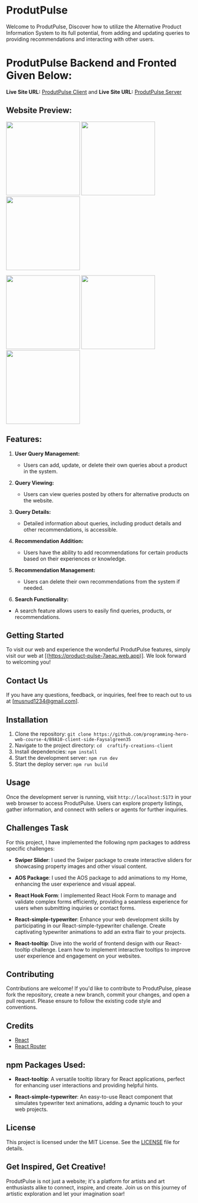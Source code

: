 
# ProdutPulse


Welcome to ProdutPulse, Discover how to utilize the Alternative Product Information System to its full potential, from adding and updating queries to providing recommendations and interacting with other users.


# ProdutPulse  Backend and Fronted Given Below:  

**Live Site URL:** [ProdutPulse Client](https://product-pulse-7aeac.web.app)
and
**Live Site URL:** [ProdutPulse Server](https://product-pulse-server-mauve.vercel.app)
 



## Website Preview:

<p float="left">
  <img src="https://i.ibb.co/DCnhXsH/web1.jpg" width="200" />
  <img src="https://i.ibb.co/WPXSPqG/web2.jpg" width="200" /> 
  <img src="https://i.ibb.co/jv0kFKC/web3.jpg" width="200" />
</p>
<p float="left">
  <img src="https://i.ibb.co/QJ1qKYb/web4.jpg" width="200" />
  <img src="https://i.ibb.co/7z8V1c0/web5.jpg" width="200" /> 
  <img src="https://i.ibb.co/SR2yJQ2/web6.jpg" width="200" />  

 


## Features:

1. **User Query Management:**
   - Users can add, update, or delete their own queries about a product in the system.
   
2. **Query Viewing:**
   - Users can view queries posted by others for alternative products on the website.
   
3. **Query Details:**
   - Detailed information about queries, including product details and other recommendations, is accessible.
   
4. **Recommendation Addition:**
   - Users have the ability to add recommendations for certain products based on their experiences or knowledge.
   
5. **Recommendation Management:**
   - Users can delete their own recommendations from the system if needed.
   
6.  **Search Functionality:**
   - A search feature allows users to easily find queries, products, or recommendations.


 
## Getting Started
To visit our web and experience the wonderful ProdutPulse features, simply visit   our web at  [(https://product-pulse-7aeac.web.app)]. We look forward to welcoming you!

## Contact Us
If you have any questions, feedback, or inquiries, feel free to reach out to us at [musnud1234@gmail.com].


## Installation
1. Clone the repository: `git clone https://github.com/programming-hero-web-course-4/B9A10-client-side-Faysalgreen35`
2. Navigate to the project directory: `cd  craftify-creations-client`
3. Install dependencies: `npm install`
4. Start the development server: `npm run dev`
5. Start the deploy server: `npm run build`

## Usage
Once the development server is running, visit `http://localhost:5173` in your web browser to access ProdutPulse. Users can explore property listings, gather information, and connect with sellers or agents for further inquiries.

## Challenges Task
For this project, I have implemented the following npm packages to address specific challenges:
- **Swiper Slider**: I used the Swiper package to create interactive sliders for showcasing property images and other visual content.
- **AOS Package**: I used the AOS package to add animations to my Home, enhancing the user experience and visual appeal.
- **React Hook Form**: I implemented React Hook Form to manage and validate complex forms efficiently, providing a seamless experience for users when submitting inquiries or contact forms.

- **React-simple-typewriter**: Enhance your web development skills by participating in our React-simple-typewriter challenge. Create captivating typewriter animations to add an extra flair to your projects.
  
- **React-tooltip**: Dive into the world of frontend design with our React-tooltip challenge. Learn how to implement interactive tooltips to improve user experience and engagement on your websites.



## Contributing
Contributions are welcome! If you'd like to contribute to ProdutPulse, please fork the repository, create a new branch, commit your changes, and open a pull request. Please ensure to follow the existing code style and conventions.

## Credits
- [React](https://reactjs.org/)
- [React Router](https://reactrouter.com/)

 
## npm Packages Used:

- **React-tooltip**: A versatile tooltip library for React applications, perfect for enhancing user interactions and providing helpful hints.
  
- **React-simple-typewriter**: An easy-to-use React component that simulates typewriter text animations, adding a dynamic touch to your web projects.

## License
This project is licensed under the MIT License. See the [LICENSE](LICENSE) file for details.


## Get Inspired, Get Creative!

ProdutPulse is not just a website; it's a platform for artists and art enthusiasts alike to connect, inspire, and create. Join us on this journey of artistic exploration and let your imagination soar!



